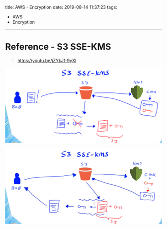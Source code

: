 title: AWS - Encryption
date: 2019-08-14 11:37:23
tags:
- AWS
- Encryption
---


# Reference - S3 SSE-KMS

> https://youtu.be/jZYkJf-9yXI



![Encryption_KMS.PNG](https://github.com/racheliurui/markdown/blob/master/AWS/AWS2019/images/Encryption_KMS.PNG?raw=true)


![Encryption_KMS_1.PNG](https://github.com/racheliurui/markdown/blob/master/AWS/AWS2019/images/Encryption_KMS_1.PNG?raw=true)
